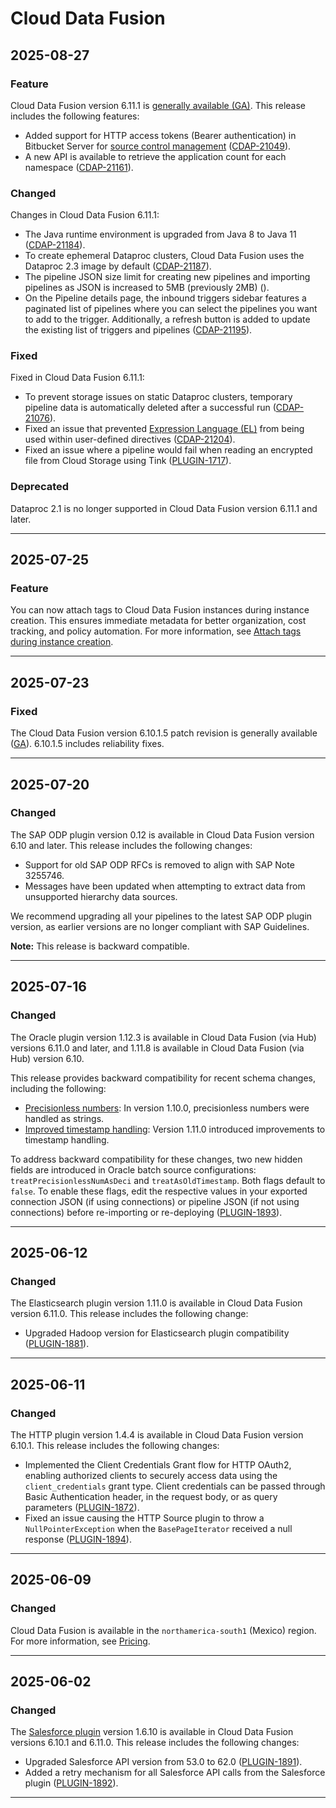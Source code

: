 # Cloud Data Fusion

## 2025-08-27

### Feature

Cloud Data Fusion version 6.11.1 is [generally available (GA)](https://cloud.google.com/products#product-launch-stages). This release includes the following features:

* Added support for HTTP access tokens (Bearer authentication) in Bitbucket Server for [source control management](https://cloud.google.com/data-fusion/docs/how-to/source-control-management) ([CDAP-21049](https://cdap.atlassian.net/browse/CDAP-21049)).
* A new API is available to retrieve the application count for each namespace ([CDAP-21161](https://cdap.atlassian.net/browse/CDAP-21161)).

### Changed

Changes in Cloud Data Fusion 6.11.1:

* The Java runtime environment is upgraded from Java 8 to Java 11 ([CDAP-21184](https://cdap.atlassian.net/browse/CDAP-21184)).
* To create ephemeral Dataproc clusters, Cloud Data Fusion uses the Dataproc 2.3 image by default ([CDAP-21187](https://cdap.atlassian.net/browse/CDAP-21187)).
* The pipeline JSON size limit for creating new pipelines and importing pipelines as JSON is increased to 5MB (previously 2MB) (<CDAP-21194>).
* On the Pipeline details page, the inbound triggers sidebar features a paginated list of pipelines where you can select the pipelines you want to add to the trigger. Additionally, a refresh button is added to update the existing list of triggers and pipelines ([CDAP-21195](https://cdap.atlassian.net/browse/CDAP-21195)).

### Fixed

Fixed in Cloud Data Fusion 6.11.1:

* To prevent storage issues on static Dataproc clusters, temporary pipeline data is automatically deleted after a successful run ([CDAP-21076](https://cdap.atlassian.net/browse/CDAP-21076)).
* Fixed an issue that prevented [Expression Language (EL)](https://github.com/data-integrations/wrangler/blob/develop/wrangler-core/src/main/java/io/cdap/wrangler/expression/EL.java) from being used within user-defined directives ([CDAP-21204](https://cdap.atlassian.net/browse/CDAP-21204)).
* Fixed an issue where a pipeline would fail when reading an encrypted file from Cloud Storage using Tink ([PLUGIN-1717](https://cdap.atlassian.net/browse/PLUGIN-1717)).

### Deprecated

Dataproc 2.1 is no longer supported in Cloud Data Fusion version 6.11.1 and later.

---
## 2025-07-25

### Feature

You can now attach tags to Cloud Data Fusion instances during instance creation. This ensures immediate metadata for better organization, cost tracking, and policy automation. For more information, see [Attach tags during instance creation](https://cloud.google.com/data-fusion/docs/how-to/control-access-with-tags#add-tags).

---
## 2025-07-23

### Fixed

The Cloud Data Fusion version 6.10.1.5 patch revision is generally available ([GA](https://cloud.google.com/products#product-launch-stages)). 6.10.1.5 includes reliability fixes.

---
## 2025-07-20

### Changed

The SAP ODP plugin version 0.12 is available in Cloud Data Fusion version 6.10 and later. This release includes the following changes:

* Support for old SAP ODP RFCs is removed to align with SAP Note 3255746.
* Messages have been updated when attempting to extract data from unsupported hierarchy data sources.

We recommend upgrading all your pipelines to the latest SAP ODP plugin version, as earlier versions are no longer compliant with SAP Guidelines.

**Note:** This release is backward compatible.

---
## 2025-07-16

### Changed

The Oracle plugin version 1.12.3 is available in Cloud Data Fusion (via Hub) versions 6.11.0 and later, and 1.11.8 is available in Cloud Data Fusion (via Hub) version 6.10.

This release provides backward compatibility for recent schema changes, including the following:

* [Precisionless numbers](https://cloud.google.com/data-fusion/docs/release-notes#March_14_2023): In version 1.10.0, precisionless numbers were handled as strings.
* [Improved timestamp handling](https://cloud.google.com/data-fusion/docs/release-notes#June_14_2023): Version 1.11.0 introduced improvements to timestamp handling.

To address backward compatibility for these changes, two new hidden fields are introduced in Oracle batch source configurations: `treatPrecisionlessNumAsDeci` and `treatAsOldTimestamp`. Both flags default to `false`. To enable these flags, edit the respective values in your exported connection JSON (if using connections) or pipeline JSON (if not using connections) before re-importing or re-deploying ([PLUGIN-1893](https://cdap.atlassian.net/browse/PLUGIN-1893)).

---
## 2025-06-12

### Changed

The Elasticsearch plugin version 1.11.0 is available in Cloud Data Fusion version 6.11.0. This release includes the following change:

* Upgraded Hadoop version for Elasticsearch plugin compatibility ([PLUGIN-1881](https://cdap.atlassian.net/browse/PLUGIN-1881)).

---
## 2025-06-11

### Changed

The HTTP plugin version 1.4.4 is available in Cloud Data Fusion version 6.10.1. This release includes the following changes:

* Implemented the Client Credentials Grant flow for HTTP OAuth2, enabling authorized clients to securely access data using the `client_credentials` grant type. Client credentials can be passed through Basic Authentication header, in the request body, or as query parameters ([PLUGIN-1872](https://cdap.atlassian.net/browse/PLUGIN-1872)).
* Fixed an issue causing the HTTP Source plugin to throw a `NullPointerException` when the `BasePageIterator` received a null response ([PLUGIN-1894](https://cdap.atlassian.net/browse/PLUGIN-1894)).

---
## 2025-06-09

### Changed

Cloud Data Fusion is available in the `northamerica-south1` (Mexico) region. For more information, see [Pricing](https://cloud.google.com/data-fusion/pricing).

---
## 2025-06-02

### Changed

The [Salesforce plugin](https://cloud.google.com/data-fusion/docs/how-to/configure-salesforce-batch-source) version 1.6.10 is available in Cloud Data Fusion versions 6.10.1 and 6.11.0. This release includes the following changes:

* Upgraded Salesforce API version from 53.0 to 62.0 ([PLUGIN-1891](https://cdap.atlassian.net/browse/PLUGIN-1891)).
* Added a retry mechanism for all Salesforce API calls from the Salesforce plugin ([PLUGIN-1892](https://cdap.atlassian.net/browse/PLUGIN-1892)).

---
